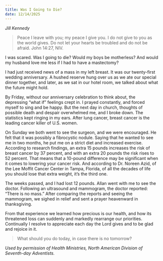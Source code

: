 ```yaml
---
title: Was I Going to Die?
date: 12/14/2025
---
```


_Jill Kennedy_

> <p></p>
> Peace I leave with you; my peace I give you. I do not give to you as the world gives. Do not let your hearts be troubled and do not be afraid. John 14:27, NIV.

I was scared. Was I going to die? Would my boys be motherless? And would my husband love me less if I had to have a mastectomy?

I had just received news of a mass in my left breast. It was our twenty-first wedding anniversary. A hushed reserve hung over us as we ate our special dinner together, and later, as we sat in our hotel room, we talked about what the future might hold.

By Friday, without our anniversary celebration to think about, the depressing “what if” feelings crept in. I prayed constantly, and forced myself to sing and be happy. But the next day in church, thoughts of possible death and despair overwhelmed me, and I broke down. The statistics kept ringing in my ears. After lung cancer, breast cancer is the leading cancer killer of U.S. women.

On Sunday we both went to see the surgeon, and we were encouraged. He felt that it was possibly a fibrocystic nodule. Saying that he wanted to see me in two months, he put me on a strict diet and increased exercise. According to research findings, an extra 15 pounds increases the risk of breast cancer by 37 percent, and with an extra 20 pounds the risk rises to 52 percent. That means that a 10-pound difference may be significant when it comes to lowering your cancer risk. And according to Dr. Noreen Azid, of the Lee Moffit Cancer Center in Tampa, Florida, of all the decades of life you should lose that extra weight, it’s the third one.

The weeks passed, and I had lost 12 pounds. Allan went with me to see the doctor. Following an ultrasound and mammogram, the doctor reported: “There is no mass.” After comparing the reports and seeing the mammogram, we sighed in relief and sent a prayer heavenward in thanksgiving.

From that experience we learned how precious is our health, and how its threatened loss can suddenly and markedly rearrange our priorities. Continually I resolve to appreciate each day the Lord gives and to be glad and rejoice in it.

> <callout></callout>
> What should you do today, in case there is no tomorrow?

_Used by permission of Health Ministries, North American Division of Seventh-day Adventists._